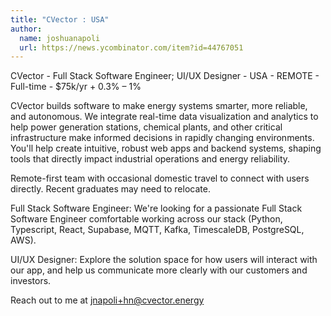 ```yaml
---
title: "CVector : USA"
author:
  name: joshuanapoli
  url: https://news.ycombinator.com/item?id=44767051
---
```

CVector - Full Stack Software Engineer; UI&#x2F;UX Designer - USA - REMOTE - Full-time - $75k&#x2F;yr + 0.3% – 1%

CVector builds software to make energy systems smarter, more reliable, and autonomous. We integrate real-time data visualization and analytics to help power generation stations, chemical plants, and other critical infrastructure make informed decisions in rapidly changing environments. You&#x27;ll help create intuitive, robust web apps and backend systems, shaping tools that directly impact industrial operations and energy reliability.

Remote-first team with occasional domestic travel to connect with users directly. Recent graduates may need to relocate.

Full Stack Software Engineer: We&#x27;re looking for a passionate Full Stack Software Engineer comfortable working across our stack (Python, Typescript, React, Supabase, MQTT, Kafka, TimescaleDB, PostgreSQL, AWS).

UI&#x2F;UX Designer: Explore the solution space for how users will interact with our app, and help us communicate more clearly with our customers and investors.

Reach out to me at jnapoli+hn@cvector.energy
<JobApplication />

